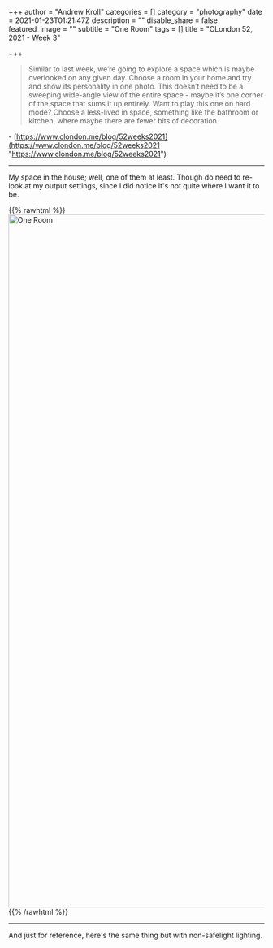 +++
author = "Andrew Kroll"
categories = []
category = "photography"
date = 2021-01-23T01:21:47Z
description = ""
disable_share = false
featured_image = ""
subtitle = "One Room"
tags = []
title = "CLondon 52, 2021 - Week 3"

+++
> Similar to last week, we’re going to explore a space which is maybe overlooked on any given day. Choose a room in your home and try and show its personality in one photo. This doesn’t need to be a sweeping wide-angle view of the entire space - maybe it’s one corner of the space that sums it up entirely. Want to play this one on hard mode? Choose a less-lived in space, something like the bathroom or kitchen, where maybe there are fewer bits of decoration.

\- [https://www.clondon.me/blog/52weeks2021](https://www.clondon.me/blog/52weeks2021 "https://www.clondon.me/blog/52weeks2021")

***

My space in the house; well, one of them at least. Though do need to re-look at my output settings, since I did notice it's not quite where I want it to be.

{{% rawhtml %}} <a data-flickr-embed="true" data-header="true" href="https://www.flickr.com/photos/drakenya/51844077490/in/album-72157717690371413/" title="One Room"><img src="https://live.staticflickr.com/65535/51844077490_0e8b8a442c_k.jpg" width="2048" height="1365" alt="One Room"></a><script async src="//embedr.flickr.com/assets/client-code.js" charset="utf-8"></script> {{% /rawhtml %}}

***

And just for reference, here's the same thing but with non-safelight lighting.
